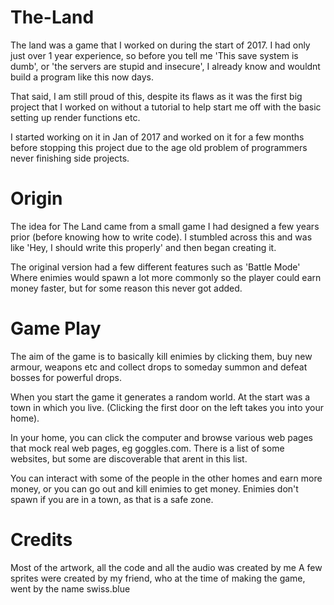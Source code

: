 # The-Land
The land was a game that I worked on during the start of 2017.  I had only just over 1 year experience, so before you tell me 'This save system is dumb', or 'the servers are stupid and insecure', I already know and wouldnt build a program like this now days.

That said, I am still proud of this, despite its flaws as it was the first big project that I worked on without a tutorial to help start me off with the basic setting up render functions etc.

I started working on it in Jan of 2017 and worked on it for a few months before stopping this project due to the age old problem of programmers never finishing side projects.

# Origin
The idea for The Land came from a small game I had designed a few years prior (before knowing how to write code).  I stumbled across this and was like 'Hey, I should write this properly' and then began creating it.

The original version had a few different features such as 'Battle Mode' Where enimies would spawn a lot more commonly so the player could earn money faster, but for some reason this never got added.

# Game Play
The aim of the game is to basically kill enimies by clicking them, buy new armour, weapons etc and collect drops to someday summon and defeat bosses for powerful drops.

When you start the game it generates a random world.  At the start was a town in which you live.  (Clicking the first door on the left takes you into your home).

In your home, you can click the computer and browse various web pages that mock real web pages, eg goggles.com.  There is a list of some websites, but some are discoverable that arent in this list.

You can interact with some of the people in the other homes and earn more money, or you can go out and kill enimies to get money.  Enimies don't spawn if you are in a town, as that is a safe zone.

# Credits
Most of the artwork, all the code and all the audio was created by me
A few sprites were created by my friend, who at the time of making the game, went by the name swiss.blue
